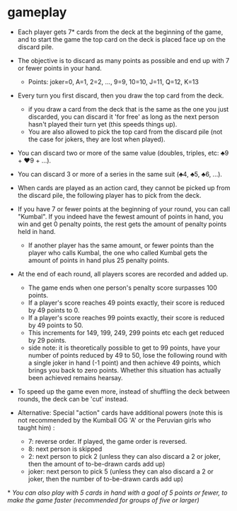 # gameplay

* Each player gets 7\* cards from the deck at the beginning of the game, and to start the game the top card on the deck is placed face up on the discard pile.

* The objective is to discard as many points as possible and end up with 7 or fewer points in your hand.
    * Points: joker=0, A=1, 2=2, ..., 9=9, 10=10, J=11, Q=12, K=13

* Every turn you first discard, then you draw the top card from the deck.
    * if you draw a card from the deck that is the same as the one you just discarded, you can discard it 'for free' as long as the next person hasn't played their turn yet (this speeds things up).
    * You are also allowed to pick the top card from the discard pile (not the case for jokers, they are lost when played). 

* You can discard two or more of the same value (doubles, triples, etc: ♣️9 + ♥️9 + ...).

* You can discard 3 or more of a series in the same suit (♣️4, ♣️5, ♣️6, ...).

* When cards are played as an action card, they cannot be picked up from the discard pile, the following player has to pick from the deck.

* If you have 7 or fewer points at the beginning of your round, you can call "Kumbal". If you indeed have the fewest amount of points in hand, you win and get 0 penalty points, the rest gets the amount of penalty points held in hand. 
    * If another player has the same amount, or fewer points than the player who calls Kumbal, the one who called Kumbal gets the amount of points in hand plus 25 penalty points. 

* At the end of each round, all players scores are recorded and added up.
    * The game ends when one person's penalty score surpasses 100 points.
    * If a player's score reaches 49 points exactly, their score is reduced by 49 points to 0.
    * If a player's score reaches 99 points exactly, their score is reduced by 49 points to 50.
    * This increments for 149, 199, 249, 299 points etc each get reduced by 29 points. 
    * side note: it is theoretically possible to get to 99 points, have your number of points reduced by 49 to 50, lose the following round with a single joker in hand (-1 point) and then achieve 49 points, which brings you back to zero points. Whether this situation has actually been achieved remains hearsay.

* To speed up the game even more, instead of shuffling the deck between rounds, the deck can be 'cut' instead.

* Alternative: Special "action" cards have additional powers (note this is not recommended by the Kumball OG 'A' or the Peruvian girls who taught him) : 
    * 7: reverse order. If played, the game order is reversed.
    * 8: next person is skipped
    * 2: next person to pick 2 (unless they can also discard a 2 or joker, then the amount of to-be-drawn cards add up)
    * joker: next person to pick 5 (unless they can also discard a 2 or joker, then the number of to-be-drawn cards add up)

\*   *You can also play with 5 cards in hand with a goal of 5 points or fewer, to make the game faster (recommended for groups of five or larger)*
